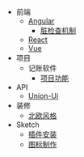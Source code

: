 - 前端
  - [Angular](tech_documents/front/Angular2/Angular2.md)
    - [脏检查机制](tech_documents/front/Angular2/Dirty_inspection.md)
  - [React](tech_documents/front/React/React.md)
  - [Vue](tech_documents/front/Vue/Vue.md)
- 项目
  - 记账软件
    - [项目功能](program/note-bills/function.md)
- API
  - [Union-Ui](api/union-ui/README.md)
    <!-- - [数据经纬](https://zxqian1991.github.io/Data-latitude-and-longitude/) -->
    <!-- - [开放平台](https://zuogangju369.github.io/pages) -->
- 装修
  - [北欧风格](zhuangxiu/Nordic_style.md)
- Sketch
  - [插件安装](sketch/plugin.md)
  - [图标制作](sketch/icon.md)